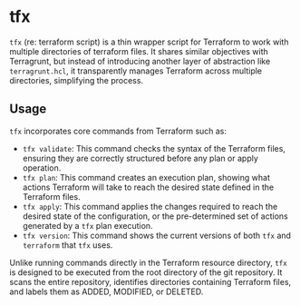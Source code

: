 # tfx

`tfx` (re: terraform script) is a thin wrapper script for Terraform to work with multiple directories of terraform files.
It shares similar objectives with Terragrunt, but instead of introducing another layer of abstraction like `terragrunt.hcl`, it transparently manages Terraform across multiple directories, simplifying the process.

## Usage

`tfx` incorporates core commands from Terraform such as:

- `tfx validate`: This command checks the syntax of the Terraform files, ensuring they are correctly structured before any plan or apply operation.
- `tfx plan`: This command creates an execution plan, showing what actions Terraform will take to reach the desired state defined in the Terraform files.
- `tfx apply`: This command applies the changes required to reach the desired state of the configuration, or the pre-determined set of actions generated by a `tfx` plan execution.
- `tfx version`: This command shows the current versions of both `tfx` and `terraform` that `tfx` uses.

Unlike running commands directly in the Terraform resource directory, `tfx` is designed to be executed from the root directory of the git repository. It scans the entire repository, identifies directories containing Terraform files, and labels them as ADDED, MODIFIED, or DELETED.
